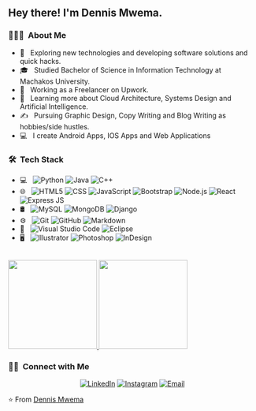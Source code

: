 

<h2> Hey there! I'm Dennis Mwema.</h2>

<h3> 👨🏻‍💻 &nbsp;About Me </h3>

- 🤔 &nbsp; Exploring new technologies and developing software solutions and quick hacks.
- 🎓 &nbsp; Studied Bachelor of Science in Information Technology at Machakos University.
- 💼 &nbsp; Working as a Freelancer on Upwork.
- 🌱 &nbsp; Learning more about Cloud Architecture, Systems Design and Artificial Intelligence.
- ✍️ &nbsp; Pursuing Graphic Design, Copy Writing and Blog Writing as hobbies/side hustles.
- 💻 &nbsp; I create Android Apps, IOS Apps and Web Applications

<h3> 🛠 &nbsp;Tech Stack</h3>

- 💻 &nbsp;
  ![Python](https://img.shields.io/badge/-Python-333333?style=flat&logo=python)
  ![Java](https://img.shields.io/badge/-Java-333333?style=flat&logo=Java&logoColor=007396)
  ![C++](https://img.shields.io/badge/-C++-333333?style=flat&logo=C%2B%2B&logoColor=00599C)
- 🌐 &nbsp;
  ![HTML5](https://img.shields.io/badge/-HTML5-333333?style=flat&logo=HTML5)
  ![CSS](https://img.shields.io/badge/-CSS-333333?style=flat&logo=CSS3&logoColor=1572B6)
  ![JavaScript](https://img.shields.io/badge/-JavaScript-333333?style=flat&logo=javascript)
  ![Bootstrap](https://img.shields.io/badge/-Bootstrap-333333?style=flat&logo=bootstrap&logoColor=563D7C)
  ![Node.js](https://img.shields.io/badge/-Node.js-333333?style=flat&logo=node.js)
  ![React](https://img.shields.io/badge/-React-333333?style=flat&logo=react)
  ![Express JS](https://img.shields.io/badge/-ExpressJS-333333?style=flat&logo=express-js)
- 🛢 &nbsp;
  ![MySQL](https://img.shields.io/badge/-MySQL-333333?style=flat&logo=mysql)
  ![MongoDB](https://img.shields.io/badge/-MongoDB-333333?style=flat&logo=mongodb)
  ![Django](https://img.shields.io/badge/-Django-333333?style=flat&logo=django)
- ⚙️ &nbsp;
  ![Git](https://img.shields.io/badge/-Git-333333?style=flat&logo=git)
  ![GitHub](https://img.shields.io/badge/-GitHub-333333?style=flat&logo=github)
  ![Markdown](https://img.shields.io/badge/-Markdown-333333?style=flat&logo=markdown)
- 🔧 &nbsp;
  ![Visual Studio Code](https://img.shields.io/badge/-Visual%20Studio%20Code-333333?style=flat&logo=visual-studio-code&logoColor=007ACC)
  ![Eclipse](https://img.shields.io/badge/-Eclipse-333333?style=flat&logo=eclipse-ide&logoColor=2C2255)
- 🖥 &nbsp;
  ![Illustrator](https://img.shields.io/badge/-Illustrator-333333?style=flat&logo=adobe-illustrator)
  ![Photoshop](https://img.shields.io/badge/-Figma-333333?style=flat&logo=figma)
  ![InDesign](https://img.shields.io/badge/-InDesign-333333?style=flat&logo=adobe-indesign)

<br/>

<a href="https://github.com/tez-hub">
  <img height="180em" src="https://github-readme-stats.vercel.app/api?username=tez-hub&theme=buefy&show_icons=true" />
  <img height="180em" src="https://github-readme-stats.vercel.app/api/top-langs/?username=tez-hub&theme=buefy&layout=compact" />
</a>

<br/>

<h3> 🤝🏻 &nbsp;Connect with Me </h3>

<p align="center">
<a href="https://www.linkedin.com/in/dennis-mwema-bba34714a/"><img alt="LinkedIn" src="https://img.shields.io/badge/LinkedIn-Dennis%20Mwema-blue?style=flat-square&logo=linkedin"></a>
<a href="https://www.instagram.com/tez_ke/?hl=en"><img alt="Instagram" src="https://img.shields.io/badge/Instagram-tez_ke-blue?style=flat-square&logo=instagram"></a>
<a href="mailto:dennismwema8@gmail.com"><img alt="Email" src="https://img.shields.io/badge/Email-dennismwema8@gmail.com-blue?style=flat-square&logo=gmail"></a>
</p>

⭐️ From [Dennis Mwema](https://github.com/tez-hub)
